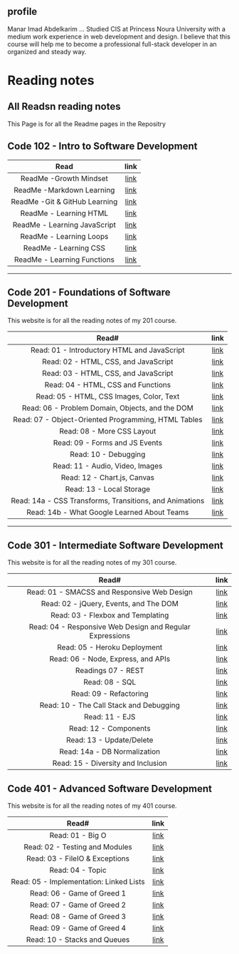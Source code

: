 ## profile 

Manar Imad Abdelkarim ... Studied CIS at Princess Noura University with a medium work experience in web development and design.
I believe that this course will help me to become a professional full-stack developer in an organized and steady way.

# Reading notes

## All Readsn reading notes

This Page is for all the Readme pages in the Repositry

## Code 102 - Intro to Software Development

|                                   Read                                   |                             link                              |
| :-----------------------------------------------------------------------: | :-----------------------------------------------------------: |
|                ReadMe -Growth Mindset                 | [link](https://manarabdelkarim.github.io/reading-notes/Read02a)  |
|            ReadMe -Markdown Learning                 | [link](https://manarabdelkarim.github.io/reading-notes/Read02aM)  |
|            ReadMe -Git & GitHub Learning                 | [link](https://manarabdelkarim.github.io/reading-notes/Read02b)  |
 ReadMe - Learning HTML                  | [link](https://manarabdelkarim.github.io/reading-notes/Read03S)  | |
 ReadMe - Learning JavaScript                  | [link](https://manarabdelkarim.github.io/reading-notes/Read04) 
  |ReadMe - Learning Loops                   | [link](https://manarabdelkarim.github.io/reading-notes/Read05)  |
   |ReadMe - Learning CSS                   | [link](https://manarabdelkarim.github.io/reading-notes/Read06b)  |
 |ReadMe - Learning Functions                   | [link](https://manarabdelkarim.github.io/reading-notes/Read06a)  |

--------
## Code 201 - Foundations of Software Development

This website is for all the reading notes of my 201 course.

|                                   Read#                                   |                             link                              |
| :-----------------------------------------------------------------------: | :-----------------------------------------------------------: |
|         Read: 01 - Introductory HTML and JavaScript                | [link](https://manarabdelkarim.github.io/reading-notes/class01)  |
|                Read: 02 -  HTML, CSS, and JavaScript                | [link](https://manarabdelkarim.github.io/reading-notes/class02)  
| Read: 03 -  HTML, CSS, and JavaScript                            | [link](https://manarabdelkarim.github.io/reading-notes/class03)  |
| Read: 04 -  HTML, CSS and Functions                           | [link](https://manarabdelkarim.github.io/reading-notes/class04)  |
| Read: 05 -  HTML, CSS Images, Color, Text                          | [link](https://manarabdelkarim.github.io/reading-notes/class05)  |
| Read: 06 -  Problem Domain, Objects, and the DOM                          | [link](https://manarabdelkarim.github.io/reading-notes/class06)  |
| Read: 07 -  Object-Oriented Programming, HTML Tables                          | [link](https://manarabdelkarim.github.io/reading-notes/class07)  |
| Read: 08  - More CSS Layout                          | [link](https://manarabdelkarim.github.io/reading-notes/class08)  |
| Read: 09  - Forms and JS Events                          | [link](https://manarabdelkarim.github.io/reading-notes/class09)  |
| Read: 10  - Debugging                          | [link](https://manarabdelkarim.github.io/reading-notes/class10)  |
| Read: 11  - Audio, Video, Images                          | [link](https://manarabdelkarim.github.io/reading-notes/class11)  |
| Read: 12  - Chart.js, Canvas                          | [link](https://manarabdelkarim.github.io/reading-notes/class12)  |
| Read: 13  - Local Storage                          | [link](https://manarabdelkarim.github.io/reading-notes/class13)  |
| Read: 14a  - CSS Transforms, Transitions, and Animations                          | [link](https://manarabdelkarim.github.io/reading-notes/class14a)  |
| Read: 14b  - What Google Learned About Teams                        | [link](https://manarabdelkarim.github.io/reading-notes/class14b)  |

---------
## Code 301 - Intermediate Software Development

This website is for all the reading notes of my 301 course.

|                                   Read#                                   |                             link                              |
| :-----------------------------------------------------------------------: | :-----------------------------------------------------------: |
|         Read: 01 - SMACSS and Responsive Web Design                | [link](https://manarabdelkarim.github.io/reading-notes/301/class01)  |
|         Read: 02 - jQuery, Events, and The DOM             | [link](https://manarabdelkarim.github.io/reading-notes/301/class02)  |
|         Read: 03 - Flexbox and Templating             | [link](https://manarabdelkarim.github.io/reading-notes/301/class03)  |
|        Read: 04 - Responsive Web Design and Regular Expressions             | [link](https://manarabdelkarim.github.io/reading-notes/301/class04)  |
|         Read: 05 - Heroku Deployment            | [link](https://manarabdelkarim.github.io/reading-notes/301/class05)  |
|         Read: 06 - Node, Express, and APIs            | [link](https://manarabdelkarim.github.io/reading-notes/301/class06)  |
|         Readings 07 - REST            | [link](https://manarabdelkarim.github.io/reading-notes/301/class07)  |
|         Read: 08 - SQL                                      | [link](https://manarabdelkarim.github.io/reading-notes/301/class08)
| Read: 09 - Refactoring              |[link](https://manarabdelkarim.github.io/reading-notes/301/class09)  |
| Read: 10 - The Call Stack and Debugging              |[link](https://manarabdelkarim.github.io/reading-notes/301/class10)  |
| Read: 11 - EJS                        |[link](https://manarabdelkarim.github.io/reading-notes/301/class11)  |
| Read: 12 - Components                        |[link](https://manarabdelkarim.github.io/reading-notes/301/class12)  |
|Read: 13 - Update/Delete                       |[link](https://manarabdelkarim.github.io/reading-notes/301/class13)  |
Read: 14a - DB Normalization                       |[link](https://manarabdelkarim.github.io/reading-notes/301/class14a)  |
Read: 15 - Diversity and Inclusion |[link](https://manarabdelkarim.github.io/reading-notes/301/class15)  |



## Code 401 - Advanced Software Development


This website is for all the reading notes of my 401 course.

|                                   Read#                                   |                             link                              |
| :-----------------------------------------------------------------------: | :-----------------------------------------------------------: |
|Read: 01 - Big O |[link](https://manarabdelkarim.github.io/reading-notes/401/class01)  |
|Read: 02 - Testing and Modules |[link](https://manarabdelkarim.github.io/reading-notes/401/class02)  |
|Read: 03 -  FileIO & Exceptions |[link](https://manarabdelkarim.github.io/reading-notes/401/class03)  |
|Read: 04 -  Topic |[link](https://manarabdelkarim.github.io/reading-notes/401/class04)  |
|Read: 05 -  Implementation: Linked Lists |[link](https://manarabdelkarim.github.io/reading-notes/401/class05)  |
|Read: 06 -  Game of Greed 1 |[link](https://manarabdelkarim.github.io/reading-notes/401/class06)  |
|Read: 07 -  Game of Greed 2 |[link](https://manarabdelkarim.github.io/reading-notes/401/class07)  |
|Read: 08 -  Game of Greed 3 |[link](https://manarabdelkarim.github.io/reading-notes/401/class08)  |
|Read: 09 -  Game of Greed 4 |[link](https://manarabdelkarim.github.io/reading-notes/401/class09)  |
|Read: 10 -   Stacks and Queues |[link](https://manarabdelkarim.github.io/reading-notes/401/class10)  |
